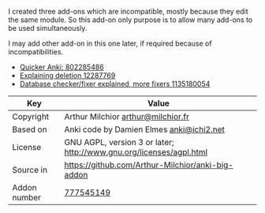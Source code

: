 I created three add-ons which are incompatible, mostly because they
edit the same module. So this add-on only purpose is to allow many
add-ons to be used simultaneously.

I may add other add-on in this one later, if required because of incompatibilities.

* [Quicker Anki: 802285486](https://ankiweb.net/shared/info/802285486)
* [Explaining deletion 12287769](https://ankiweb.net/shared/info/12287769)
* [Database checker/fixer explained, more fixers 1135180054](https://ankiweb.net/shared/info/1135180054)


Key         |Value
------------|-------------------------------------------------------------------
Copyright   | Arthur Milchior <arthur@milchior.fr>
Based on    | Anki code by Damien Elmes <anki@ichi2.net>
License     | GNU AGPL, version 3 or later; http://www.gnu.org/licenses/agpl.html
Source in   | https://github.com/Arthur-Milchior/anki-big-addon
Addon number| [777545149](https://ankiweb.net/shared/info/777545149)
